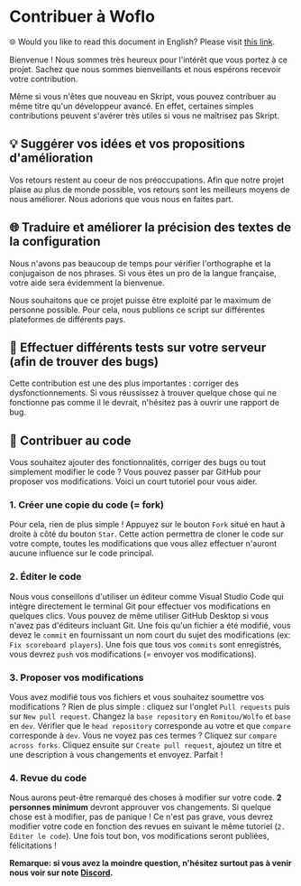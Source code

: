 # Contribuer à Woflo
🌐 Would you like to read this document in English? Please visit [this link](https://github.com/Romitou/Wolfo/blob/master/CONTRIBUTING_EN.md).

Bienvenue ! Nous sommes très heureux pour l'intérêt que vous portez à ce projet.
Sachez que nous sommes bienveillants et nous espérons recevoir votre contribution.
 
Même si vous n'êtes que nouveau en Skript, vous pouvez contribuer au même titre qu'un développeur avancé.
En effet, certaines simples contributions peuvent s'avérer très utiles si vous ne maîtrisez pas Skript.

## 💡 Suggérer vos idées et vos propositions d'amélioration
Vos retours restent au coeur de nos préoccupations. Afin que notre projet plaise au plus de monde possible, vos retours sont les meilleurs moyens de nous améliorer. Nous adorions que vous nous en faites part.

## 🌐 Traduire et améliorer la précision des textes de la configuration
Nous n'avons pas beaucoup de temps pour vérifier l'orthographe et la conjugaison de nos phrases. Si vous êtes un pro de la langue française, votre aide sera évidemment la bienvenue.

Nous souhaitons que ce projet puisse être exploité par le maximum de personne possible. Pour cela, nous publions ce script sur différentes plateformes de différents pays.

## 🐛 Effectuer différents tests sur votre serveur (afin de trouver des bugs)
Cette contribution est une des plus importantes : corriger des dysfonctionnements. Si vous réussissez à trouver quelque chose qui ne fonctionne pas comme il le devrait, n'hésitez pas à ouvrir une rapport de bug.

## 👥 Contribuer au code
Vous souhaitez ajouter des fonctionnalités, corriger des bugs ou tout simplement modifier le code ? Vous pouvez passer par GitHub pour proposer vos modifications. Voici un court tutoriel pour vous aider.

### 1. Créer une copie du code (= fork)
Pour cela, rien de plus simple ! Appuyez sur le bouton `Fork` situé en haut à droite à côté du bouton `Star`. Cette action permettra de cloner le code sur votre compte, toutes les modifications que vous allez effectuer n'auront aucune influence sur le code principal.

### 2. Éditer le code
Nous vous conseillons d'utiliser un éditeur comme Visual Studio Code qui intègre directement le terminal Git pour effectuer vos modifications en quelques clics. Vous pouvez de même utiliser GitHub Desktop si vous n'avez pas d'éditeurs incluant Git. Une fois qu'un fichier a été modifié, vous devez le `commit` en fournissant un nom court du sujet des modifications (ex: `Fix scoreboard players`). Une fois que tous vos `commits` sont enregistrés, vous devrez `push` vos modifications (= envoyer vos modifications).

### 3. Proposer vos modifications
Vous avez modifié tous vos fichiers et vous souhaitez soumettre vos modifications ? Rien de plus simple : cliquez sur l'onglet `Pull requests` puis sur `New pull request`. Changez la `base repository` en `Romitou/Wolfo` et `base` en `dev`. Vérifier que le `head repository` corresponde au votre et que `compare` corresponde à `dev`. Vous ne voyez pas ces termes ? Cliquez sur `compare across forks`. Cliquez ensuite sur `Create pull request`, ajoutez un titre et une description à vous changements et envoyez. Parfait !

### 4. Revue du code
Nous aurons peut-être remarqué des choses à modifier sur votre code. **2 personnes minimum** devront approuver vos changements. Si quelque chose est à modifier, pas de panique ! Ce n'est pas grave, vous devrez modifier votre code en fonction des revues en suivant le même tutoriel (`2. Éditer le code`). Une fois tout bon, vos modifications seront publiées, félicitations !

**Remarque: si vous avez la moindre question, n'hésitez surtout pas à venir nous voir sur note [Discord](https://discord.gg/37nvkpk).**
